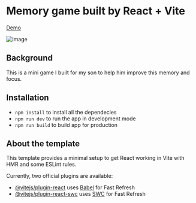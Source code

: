 # Memory game built by React + Vite

[Demo](https://vivian-memory-game-react.netlify.app/)

![image](https://github.com/mouseswimming/memory-game/assets/2342125/0f5889fe-858d-4b7b-95bc-e457bdefefba)

## Background
This is a mini game I built for my son to help him improve this memory and focus. 

## Installation
- `npm install` to install all the dependecies
- `npm run dev` to run the app in development mode
- `npm run build` to build app for production

## About the template
This template provides a minimal setup to get React working in Vite with HMR and some ESLint rules.

Currently, two official plugins are available:

- [@vitejs/plugin-react](https://github.com/vitejs/vite-plugin-react/blob/main/packages/plugin-react/README.md) uses [Babel](https://babeljs.io/) for Fast Refresh
- [@vitejs/plugin-react-swc](https://github.com/vitejs/vite-plugin-react-swc) uses [SWC](https://swc.rs/) for Fast Refresh
